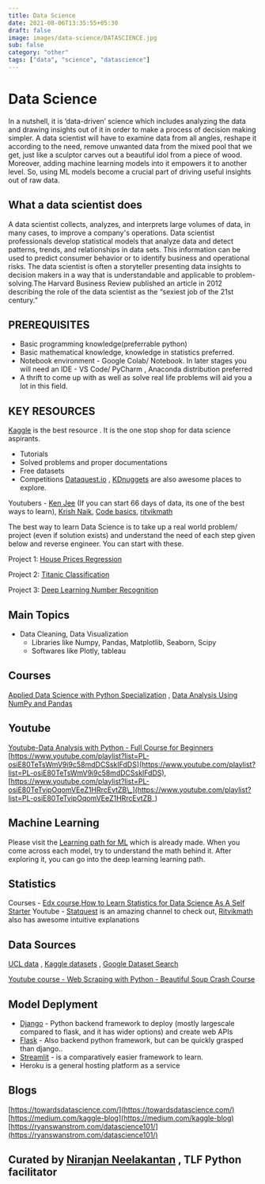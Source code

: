 ```yaml
---
title: Data Science
date: 2021-08-06T13:35:55+05:30
draft: false
image: images/data-science/DATASCIENCE.jpg
sub: false
category: "other"
tags: ["data", "science", "datascience"]
---
```


# Data Science

In a nutshell, it is ‘data-driven’ science which includes analyzing the data and drawing insights out of it in order to make a process of decision making simpler. A data scientist will have to examine data from all angles, reshape it according to the need, remove unwanted data from the mixed pool that we get, just like a sculptor carves out a beautiful idol from a piece of wood. Moreover, adding machine learning models into it empowers it to another level. So, using ML models become a crucial part of driving useful insights out of raw data.

## What a data scientist does

A data scientist collects, analyzes, and interprets large volumes of data, in many cases, to improve a company's operations. Data scientist professionals develop statistical models that analyze data and detect patterns, trends, and relationships in data sets. This information can be used to predict consumer behavior or to identify business and operational risks. The data scientist is often a storyteller presenting data insights to decision makers in a way that is understandable and applicable to problem-solving.The Harvard Business Review published an article in 2012 describing the role of the data scientist as the “sexiest job of the 21st century.”

## PREREQUISITES

- Basic programming knowledge(preferrable python)
- Basic mathematical knowledge, knowledge in statistics preferred.
- Notebook environment - Google Colab/ Notebook. In later stages you will need an IDE - VS Code/ PyCharm , Anaconda distribution preferred
- A thrift to come up with as well as solve real life problems will aid you a lot in this field.

## KEY RESOURCES

[Kaggle](https://www.kaggle.com/) is the best resource . It is the one stop shop for data science aspirants.

- Tutorials
- Solved problems and proper documentations
- Free datasets
- Competitions
  [Dataquest.io](https://www.dataquest.io/) , [KDnuggets](https://www.kdnuggets.com/) are also awesome places to explore.

Youtubers - [Ken Jee](https://www.youtube.com/channel/UCiT9RITQ9PW6BhXK0y2jaeg) (If you can start 66 days of data, its one of the best ways to learn), [Krish Naik](https://www.youtube.com/user/krishnaik06), [Code basics](https://www.youtube.com/c/codebasics/playlists), [ritvikmath](https://www.youtube.com/c/ritvikmath/featured)

The best way to learn Data Science is to take up a real world problem/ project (even if solution exists) and understand the need of each step given below and reverse engineer. You can start with these.

Project 1: [House Prices Regression](https://www.youtube.com/redirect?event=video_description&redir_token=QUFFLUhqblBkT01sekxYTURjVWhHVlZjY0NnTnNhQnpFZ3xBQ3Jtc0tuZVo2cW9jcWs1eWZOeUdVQVZIQkpHTjZWamF1QWhwNnI3UU5EUTNFUUFxbFRUTUJuUG9aTHkteG5ZbXhxUmNnX2NUTWhFZXNSNW5QQXRSd0ZJQ2d3WEdweXlMMnBxOFhWNEVnWHUwM2xabW4tc2tpMA&q=https%3A%2F%2Fwww.kaggle.com%2Fc%2Fhouse-prices-advanced-regression-techniques)

Project 2: [Titanic Classification](https://www.youtube.com/redirect?event=video_description&redir_token=QUFFLUhqa0w0alFadThKRUNoaDFEM0xPNk41QVZULTg2UXxBQ3Jtc0tuQUpSTlRIWC1VdExvWTUtdTgyRGNQNTFtRlJiMnRyOV9ReUppSG1WN3hLU2ZIY1Q3Sk84X1FlUHdTUzYxWlMxaGlKU2N3Q1U0TWVmYjdPSVZSMk5MYkxVV1QzOEp3YWhVTnJrdHlRaWE1bnZsN00zWQ&q=https%3A%2F%2Fwww.kaggle.com%2Fc%2Ftitanic)

Project 3: [Deep Learning Number Recognition](https://www.youtube.com/redirect?event=video_description&redir_token=QUFFLUhqbDQyQkxTRmh2T2Fzdm8yXzRLQzRfQUJYNU5lZ3xBQ3Jtc0tsV0p2azM5MHlmRmFoZWI1aUJjdWhXS0lFZXN4LVF2YnJVTDVMdHFkRy0xRmFab3dpX19NTDRZV01CZXpJb0dTZW10QzN0WElWbmcyNXZFS0liYnFVMjJmZnFYUTJHVG51SWNoSGhfY2l2U2Y4VlUxRQ&q=https%3A%2F%2Fwww.kaggle.com%2Fc%2Fdigit-recognizer)

## Main Topics

- Data Cleaning, Data Visualization
  - Libraries like Numpy, Pandas, Matplotlib, Seaborn, Scipy
  - Softwares like Plotly, tableau

## Courses

[Applied Data Science with Python Specialization](https://www.learndatasci.com/out/coursera-Applied-Data-Science-Python-Specialization) , [Data Analysis Using NumPy and Pandas](https://www.udacity.com/course/intro-to-data-analysis--ud170)

## Youtube

[Youtube-Data Analysis with Python - Full Course for Beginners](https://www.youtube.com/watch?v=r-uOLxNrNk8)
[https://www.youtube.com/playlist?list=PL-osiE80TeTsWmV9i9c58mdDCSskIFdDS](https://www.youtube.com/playlist?list=PL-osiE80TeTsWmV9i9c58mdDCSskIFdDS), [https://www.youtube.com/playlist?list=PL-osiE80TeTvipOqomVEeZ1HRrcEvtZB\_](https://www.youtube.com/playlist?list=PL-osiE80TeTvipOqomVEeZ1HRrcEvtZB_)

## Machine Learning

Please visit the [Learning path for ML](https://tinkerhub.org/learn/machine-learning/) which is already made. When you come across each model, try to understand the math behind it. After exploring it, you can go into the deep learning learning path.

## Statistics

Courses - [Edx course](https://www.edx.org/course/introduction-to-statistics-descriptive-statistic-2),[How to Learn Statistics for Data Science As A Self Starter](https://www.youtube.com/watch?v=zRUliXuwJCQ)
Youtube - [Statquest](https://www.youtube.com/user/joshstarmer) is an amazing channel to check out, [Ritvikmath](https://www.youtube.com/playlist?list=PLvcbYUQ5t0UFhdkiCojiFOygmbMU19BFq) also has awesome intuitive explanations

## Data Sources

[UCL data](https://library-guides.ucl.ac.uk/az.php) , [Kaggle datasets](https://www.kaggle.com/datasets) , [Google Dataset Search](https://datasetsearch.research.google.com/)

[Youtube course - Web Scraping with Python - Beautiful Soup Crash Course](https://www.youtube.com/watch?v=XVv6mJpFOb0)

## Model Deplyment

- [Django](https://www.youtube.com/playlist?list=PL-osiE80TeTtoQCKZ03TU5fNfx2UY6U4p) - Python backend framework to deploy (mostly largescale compared to flask, and it has wider options) and create web APIs
- [Flask](https://www.youtube.com/playlist?list=PL-osiE80TeTs4UjLw5MM6OjgkjFeUxCYH) - Also backend python framework, but can be quickly grasped than django..
- [Streamlit](https://youtube.com/playlist?list=PLtqF5YXg7GLmCvTswG32NqQypOuYkPRUE) - is a comparatively easier framework to learn.
- Heroku is a general hosting platform as a service

## Blogs

[https://towardsdatascience.com/](https://towardsdatascience.com/)
[https://medium.com/kaggle-blog](https://medium.com/kaggle-blog)
[https://ryanswanstrom.com/datascience101/](https://ryanswanstrom.com/datascience101/)

## Curated by [Niranjan Neelakantan](https://github.com/itsniranjan) , TLF Python facilitator
